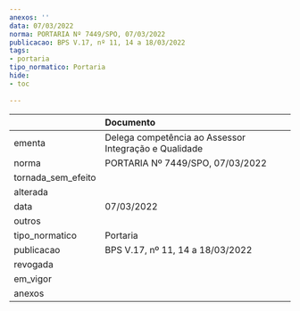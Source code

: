 ```yaml
---
anexos: ''
data: 07/03/2022
norma: PORTARIA Nº 7449/SPO, 07/03/2022
publicacao: BPS V.17, nº 11, 14 a 18/03/2022
tags:
- portaria
tipo_normatico: Portaria
hide: 
- toc 
 
---
```


|                    | Documento                                             |
|:-------------------|:------------------------------------------------------|
| ementa             | Delega competência ao Assessor Integração e Qualidade |
| norma              | PORTARIA Nº 7449/SPO, 07/03/2022                      |
| tornada_sem_efeito |                                                       |
| alterada           |                                                       |
| data               | 07/03/2022                                            |
| outros             |                                                       |
| tipo_normatico     | Portaria                                              |
| publicacao         | BPS V.17, nº 11, 14 a 18/03/2022                      |
| revogada           |                                                       |
| em_vigor           |                                                       |
| anexos             |                                                       |
